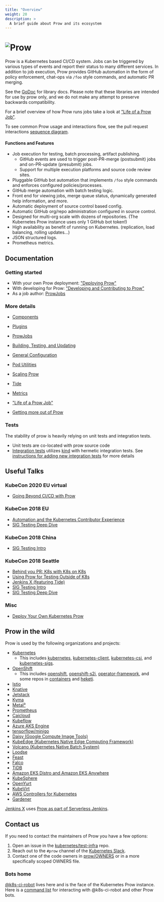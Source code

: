 ```yaml
---
title: "Overview"
weight: 20
description: >
  A brief guide about Prow and its ecosystem
---
```


# ![Prow](/images/logo_horizontal_solid.png)

Prow is a Kubernetes based CI/CD system. Jobs can be triggered by various types of events and report their status to many different services. In addition to job execution, Prow provides GitHub automation in the form of policy enforcement, chat-ops via `/foo` style commands, and automatic PR merging.

See the [GoDoc](https://pkg.go.dev/k8s.io/test-infra/prow) for library docs.
Please note that these libraries are intended for use by prow only, and we do
not make any attempt to preserve backwards compatibility.

For a brief overview of how Prow runs jobs take a look at ["Life of a Prow Job"](/docs/life-of-a-prow-job/).

To see common Prow usage and interactions flow, see the pull request interactions [sequence diagram](/images/pr-interactions-sequence.svg).

#### Functions and Features

* Job execution for testing, batch processing, artifact publishing.
  * GitHub events are used to trigger post-PR-merge (postsubmit) jobs and on-PR-update (presubmit) jobs.
  * Support for multiple execution platforms and source code review sites.
* Pluggable GitHub bot automation that implements `/foo` style commands and enforces configured policies/processes.
* GitHub merge automation with batch testing logic.
* Front end for viewing jobs, merge queue status, dynamically generated help information, and more.
* Automatic deployment of source control based config.
* Automatic GitHub org/repo administration configured in source control.
* Designed for multi-org scale with dozens of repositories. (The Kubernetes Prow instance uses only 1 GitHub bot token!)
* High availability as benefit of running on Kubernetes. (replication, load balancing, rolling updates...)
* JSON structured logs.
* Prometheus metrics.

## Documentation

### Getting started

* With your own Prow deployment: ["Deploying Prow"](/docs/getting-started-deploy/)
* With developing for Prow: ["Developing and Contributing to Prow"](/docs/getting-started-develop/)
* As a job author: [ProwJobs](/docs/jobs/)

### More details

* [Components](/docs/components/)

* [Plugins](/docs/components/plugins/)
* [ProwJobs](/docs/jobs/)
* [Building, Testing, and Updating](/docs/build-test-update/)
* [General Configuration](/docs/config/)
* [Pod Utilities](/docs/components/pod-utilities/)
* [Scaling Prow](/docs/scaling/)
* [Tide](/docs/components/core/tide/)
* [Metrics](/docs/metrics/)
* ["Life of a Prow Job"](/docs/life-of-a-prow-job/)
* [Getting more out of Prow](/docs/more-prow/)

### Tests

The stability of prow is heavily relying on unit tests and integration tests.

* Unit tests are co-located with prow source code
* [Integration tests](/docs/test/integration/) utilizes [kind](https://kind.sigs.k8s.io/) with hermetic integration tests. See [instructions for adding new integration tests](/docs/test/integration/#adding-new-integration-tests) for more details

## Useful Talks

### KubeCon 2020 EU virtual

* [Going Beyond CI/CD with Prow](https://youtu.be/qQvoImxHydk)

### KubeCon 2018 EU

* [Automation and the Kubernetes Contributor Experience](https://www.youtube.com/watch?v=BsIC7gPkH5M)
* [SIG Testing Deep Dive](https://www.youtube.com/watch?v=M32NIHRKaOI)

### KubeCon 2018 China

* [SIG Testing Intro](https://youtu.be/WFvC_VdkDFk)

### KubeCon 2018 Seattle

* [Behind you PR: K8s with K8s on K8s](https://www.youtube.com/watch?v=pz0lpl6h-Gc)
* [Using Prow for Testing Outside of K8s](https://www.youtube.com/watch?v=DBrkSC6nS8A)
* [Jenkins X (featuring Tide)](https://www.youtube.com/watch?v=IDEa8seAzVc)
* [SIG Testing Intro](https://www.youtube.com/watch?v=7-_O41W3FRU)
* [SIG Testing Deep Dive](https://www.youtube.com/watch?v=1rwiKDTJILY)

### Misc

* [Deploy Your Own Kubernetes Prow](https://www.youtube.com/watch?v=eMNwB96A1Qc)

## Prow in the wild

Prow is used by the following organizations and projects:

* [Kubernetes](https://prow.k8s.io)
  * This includes [kubernetes](https://github.com/kubernetes), [kubernetes-client](https://github.com/kubernetes-client), [kubernetes-csi](https://github.com/kubernetes-csi), and [kubernetes-sigs](https://github.com/kubernetes-sigs).
* [OpenShift](https://prow.ci.openshift.org/)
  * This includes [openshift](https://github.com/openshift), [openshift-s2i](https://github.com/openshift-s2i), [operator-framework](https://github.com/operator-framework), and some repos in [containers](https://github.com/containers) and [heketi](https://github.com/heketi).
* [Istio](https://prow.istio.io/)
* [Knative](https://prow.knative.dev/)
* [Jetstack](https://prow.build-infra.jetstack.net/)
* [Kyma](https://status.build.kyma-project.io/)
* [Metal³](https://prow.apps.test.metal3.io/)
* [Prometheus](http://prombench.prometheus.io/)
* [Caicloud](https://github.com/caicloud)
* [Kubeflow](https://github.com/kubeflow)
* [Azure AKS Engine](https://github.com/Azure/aks-engine/tree/master/.prowci)
* [tensorflow/minigo](https://github.com/tensorflow/minigo#automated-tests)
* [Daisy (Google Compute Image Tools)](https://github.com/GoogleCloudPlatform/compute-image-tools/tree/master/test-infra#prow-and-gubenator)
* [KubeEdge (Kubernetes Native Edge Computing Framework)](https://github.com/kubeedge/kubeedge)
* [Volcano (Kubernetes Native Batch System)](https://github.com/volcano-sh/volcano)
* [Loodse](https://public-prow.loodse.com/)
* [Feast](https://github.com/gojek/feast)
* [Falco](http://prow.falco.org)
* [TiDB](https://prow.tidb.net)
* [Amazon EKS Distro and Amazon EKS Anywhere](https://prow.eks.amazonaws.com/)
* [KubeSphere](https://prow.kubesphere.io)
* [OpenYurt](https://github.com/openyurtio/openyurt)
* [KubeVirt](https://prow.ci.kubevirt.io/)
* [AWS Controllers for Kubernetes](https://prow.ack.aws.dev/)
* [Gardener](https://prow.gardener.cloud/)

[Jenkins X](https://jenkins-x.io/) uses [Prow as part of Serverless Jenkins](https://medium.com/@jdrawlings/serverless-jenkins-with-jenkins-x-9134cbfe6870).

## Contact us

If you need to contact the maintainers of Prow you have a few options:

1. Open an issue in the [kubernetes/test-infra](https://github.com/kubernetes/test-infra) repo.
1. Reach out to the `#prow` channel of the [Kubernetes Slack](https://github.com/kubernetes/community/tree/master/communication#social-media).
1. Contact one of the code owners in [prow/OWNERS](https://github.com/kubernetes/test-infra/tree/master/prow/OWNERS) or in a more specifically scoped OWNERS file.

### Bots home

[@k8s-ci-robot](https://github.com/k8s-ci-robot) lives here and is the face of the Kubernetes Prow instance. Here is a [command list](https://go.k8s.io/bot-commands) for interacting with @k8s-ci-robot and other Prow bots.
